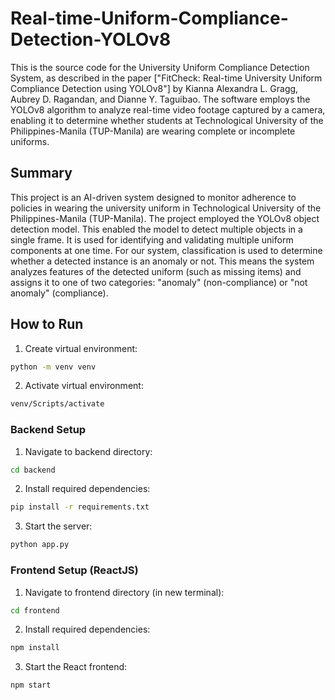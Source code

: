 # Real-time-Uniform-Compliance-Detection-YOLOv8
This is the source code for the University Uniform Compliance Detection System, as described in the paper ["FitCheck: Real-time University Uniform Compliance Detection using YOLOv8"] by Kianna Alexandra L. Gragg, Aubrey D. Ragandan, and Dianne Y. Taguibao. The software employs the YOLOv8 algorithm to analyze real-time video footage captured by a camera, enabling it to determine whether students at Technological University of the Philippines-Manila (TUP-Manila) are wearing complete or incomplete uniforms.

## Summary
This project is an AI-driven system designed to monitor adherence to policies in wearing the university uniform in Technological University of the Philippines-Manila (TUP-Manila). The project employed the YOLOv8 object detection model. This enabled the model to detect multiple objects in a single frame. It is used for identifying and validating multiple uniform components at one time. For our system, classification is used to determine whether a detected instance is an anomaly or not. This means the system analyzes features of the detected uniform (such as missing items) and assigns it to one of two categories: "anomaly" (non-compliance) or "not anomaly" (compliance).

## How to Run 

1. Create virtual environment:

```bash
python -m venv venv
```

2. Activate virtual environment:

```bash
venv/Scripts/activate
```

### Backend Setup 

1. Navigate to backend directory:

```bash
cd backend
```

2. Install required dependencies:

```bash
pip install -r requirements.txt
```

3. Start the server:

```bash
python app.py
```
### Frontend Setup (ReactJS)

1. Navigate to frontend directory (in new terminal):

```bash
cd frontend
```

2. Install required dependencies:

```bash
npm install
```

3. Start the React frontend:

```bash
npm start
```
